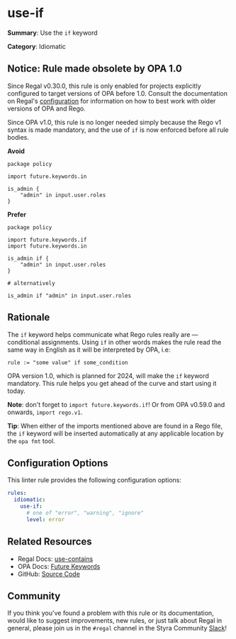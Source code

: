 # use-if

**Summary**: Use the `if` keyword

**Category**: Idiomatic

## Notice: Rule made obsolete by OPA 1.0

Since Regal v0.30.0, this rule is only enabled for projects explicitly configured to target versions of OPA before 1.0.
Consult the documentation on Regal's [configuration](https://docs.styra.com/regal#configuration) for information on how
to best work with older versions of OPA and Rego.

Since OPA v1.0, this rule is no longer needed simply because the Rego v1 syntax is made mandatory, and the use of `if`
is now enforced before all rule bodies.

**Avoid**
```rego
package policy

import future.keywords.in

is_admin {
    "admin" in input.user.roles
}
```

**Prefer**
```rego
package policy

import future.keywords.if
import future.keywords.in

is_admin if {
    "admin" in input.user.roles
}

# alternatively

is_admin if "admin" in input.user.roles
```

## Rationale

The `if` keyword helps communicate what Rego rules really are — conditional assignments. Using `if` in other words makes
the rule read the same way in English as it will be interpreted by OPA, i.e:

```rego
rule := "some value" if some_condition
```

OPA version 1.0, which is planned for 2024, will make the `if` keyword mandatory. This rule helps you get ahead of the
curve and start using it today.

**Note**: don't forget to `import future.keywords.if`! Or from OPA v0.59.0 and onwards, `import rego.v1`.

**Tip**: When either of the imports mentioned above are found in a Rego file, the `if` keyword will be inserted
automatically at any applicable location by the `opa fmt` tool.

## Configuration Options

This linter rule provides the following configuration options:

```yaml
rules:
  idiomatic:
    use-if:
      # one of "error", "warning", "ignore"
      level: error
```

## Related Resources

- Regal Docs: [use-contains](https://docs.styra.com/regal/rules/idiomatic/use-contains)
- OPA Docs: [Future Keywords](https://www.openpolicyagent.org/docs/latest/policy-language/#future-keywords)
- GitHub: [Source Code](https://github.com/StyraInc/regal/blob/main/bundle/regal/rules/idiomatic/use-if/use_if.rego)

## Community

If you think you've found a problem with this rule or its documentation, would like to suggest improvements, new rules,
or just talk about Regal in general, please join us in the `#regal` channel in the Styra Community
[Slack](https://communityinviter.com/apps/styracommunity/signup)!
